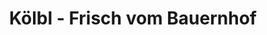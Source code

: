 ---
title: "Kölbl - Frisch vom Bauernhof"
url: /wundschuh/koelbl-frisch-vom-bauernhof/
shop: Hofladen
---